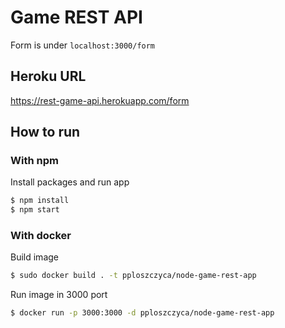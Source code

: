 # Game REST API
Form is under `localhost:3000/form`

## Heroku URL
https://rest-game-api.herokuapp.com/form
## How to run
### With npm
Install packages and run app
```bash
$ npm install
$ npm start
```

### With docker
Build image
```bash
$ sudo docker build . -t pploszczyca/node-game-rest-app
```

Run image in 3000 port
```bash
$ docker run -p 3000:3000 -d pploszczyca/node-game-rest-app
```